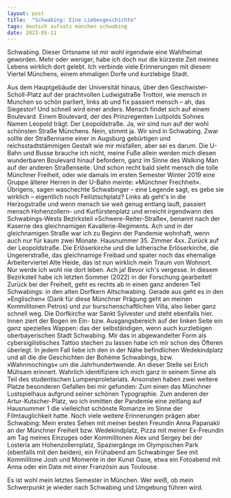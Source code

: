 ```yaml
---
layout: post
title:  "Schwabing: Eine Liebesgeschichte"
tags: deutsch aufsatz münchen schwabing 
date: 2023-05-11
---
```


Schwabing. Dieser Ortsname ist mir wohl irgendwie eine Wahlheimat geworden. Mehr oder weniger, habe ich doch nur die kürzeste Zeit meines Lebens wirklich dort gelebt. Ich verbinde viele Erinnerungen mit diesem Viertel Münchens, einem ehmaligen Dorfe und kurzlebige Stadt.

Aus dem Hauptgebäude der Universität hinaus, über den Geschwister-Scholl-Platz auf der prachtvollen Ludwigstraße Trottoir, wie mensch in Munchen so schön parliert, links ab und fix passiert mensch – ah, das Siegestor! Und schnell wird einer anders.
Mensch findet sich auf einem Boulevard. Einem Boulevard, der des Prinzregenten Luitpolds Sohnes Namen Leopold trägt: Der Leopoldstraße. Ja, wir sind nun auf der wohl schönsten Straße Münchens. Nein, stimmt ja. Wir sind in Schwabing.
Zwar sollte der Straßenname einer in Augsburg gebürtigen und reichsstadtstämmigen Gestalt wie mir misfallen, aber sei es darum. Die U-Bahn und Busse brauche ich nicht, meine Fuße allein werden mich diesen wunderbaren Boulevard hinauf befordern,
ganz im Sinne des Walking Man auf der anderen Straßenseite. Und schon recht bald sieht mensch die tolle Münchner Freiheit, oder wie damals im ersten Semester Winter 2019 eine Gruppe älterer Herren in der U-Bahn meinte: »Münchner Frechheit«.
Übrigens, sagen waschechte Schwabinger – eine Legende sagt, es gebe sie wirklich – eigentlich noch Feiliztschplatz? Links ab geht's in die Herzogstraße und wenn mensch sie weit genug entlang lauft, passiert mensch Hohenzollern- und Kurfürstenplatz und erreicht irgendwann des Schwabings-Wests
Bezirksteil »Schwere-Reiter-Straße«, benannt nach der Kaserne des gleichnamigen Kavallerie-Regiments. Ach und in der gleichnamigen Straße war ich zu Beginn der Pandemie wohnhaft, wenn auch nur für kaum zwei Monate. Hausnummer 35. Zimmer 4xx. 
Zurück auf der Leopoldstraße. Die Erlöserkirche und die lutherische Erlöserkirche, die Ungererstraße, das gleichnamige Freibad und spater noch das ehemalige Arbeiterviertel Alte Heide, das ist nun wirklich mein Traum von Wohnort. Nur werde ich wohl nie dort leben.
Ach ja! Bevor ich's vergesse. In diesem Bezirksteil habe ich letzten Sommer (2022) in der Forschung gearbeitet! Zurück bei der Freiheit, geht es rechts ab in einen ganz anderen Teil Schwabings: in den alten Dorfkern Altschwabing. Gerade aus geht es
in den »Englischen« (Dank für diese Münchner Prägung geht an meinen Kommilitonen Petros) und zur burschenschaftlichen Villa, also lieber ganz schnell weg. Die Dorfkirche war Sankt Sylvester und steht ebenfalls hier. Innen ziert der Bogen im Ein- bzw.
Ausgangsbereich auf der linken Seite ein ganz spezielles Wappen: das der selbständigen, wenn auch kurzlebigen oberbayerischen Stadt Schwabing. Mir das in abgewandelter Form als cybersigilistisches Tattoo stechen zu lassen habe ich mir schon des Öfteren überlegt.
In jedem Fall liebe ich den in der Nähe befindlichen Wedekindplatz und all die die Geschichten der Bohème Schwabings, bzw. »Wahnmochings« um die Jahrhundertwende. An dieser Stelle sei Erich Mühsam erinnert. Wahrlich identifiziere ich mich
ganz in seinem Sinne als Teil des studentischen Lumpenproletariats. Ansonsten haben zwei weitere Platze besonderen Gefallen bei mir gefunden: Zum einen das Münchner Lustspielhaus aufgrund seiner schönen Typographie. Zum anderen der Artur-Kutscher-Platz, wo ich inmitten der Pandemie eine zeitlang auf Hausnummer 1 die vielleichst
schönste Romanze im Sinne der Filmtauglichkeit hatte. Noch viele weitere Erinnerungen prägen aber Schwabing: Mein erstes Sehen mit meiner besten Freundin Anna Papanakli an der Münchner Freiheit bzw. Wedekindplatz, Pizza mit meiner Ex-Freundin am Tag meines Einzuges oder Kommilitonen Alex und Sergey bei der Losteria am Hohenzollernplatz, 
Spaziergänge im Olympischen Park (ebenfalls mit den beiden), ein Frühabend am Schwabinger See mit Kommilitone Josh und Momente in der Kunst Oase, etwa ein Fotoabend mit Anna oder ein Date mit einer Französin aus Toulouse. 

Es ist wohl mein letztes Semester in München. Wer weiß, ob mein Schwerpunkt je wieder nach Schwabing und Umgebung führen wird.
